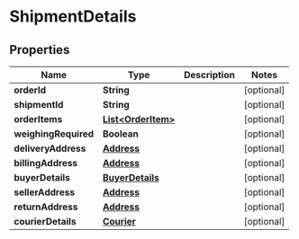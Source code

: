 
# ShipmentDetails

## Properties
Name | Type | Description | Notes
------------ | ------------- | ------------- | -------------
**orderId** | **String** |  |  [optional]
**shipmentId** | **String** |  |  [optional]
**orderItems** | [**List&lt;OrderItem&gt;**](OrderItem.md) |  |  [optional]
**weighingRequired** | **Boolean** |  |  [optional]
**deliveryAddress** | [**Address**](Address.md) |  |  [optional]
**billingAddress** | [**Address**](Address.md) |  |  [optional]
**buyerDetails** | [**BuyerDetails**](BuyerDetails.md) |  |  [optional]
**sellerAddress** | [**Address**](Address.md) |  |  [optional]
**returnAddress** | [**Address**](Address.md) |  |  [optional]
**courierDetails** | [**Courier**](Courier.md) |  |  [optional]



